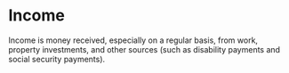 ---
---

# Income

Income is money received, especially on a regular basis, from work, property investments, and other sources (such as disability payments and social security payments).
